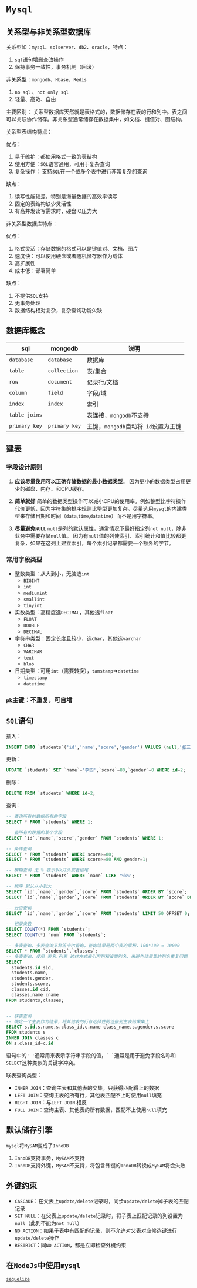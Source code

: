 # `Mysql`

## 关系型与非关系型数据库

关系型如：`mysql`、`sqlserver`、`db2`、`oracle`，特点：

1. `sql`语句增删查改操作
2. 保持事务一致性，事务机制（回滚）

非关系型：`mongodb`、`Hbase`、`Redis`

1. `no sql` 、`not only sql`
2. 轻量、高效、自由

主要区别：
关系型数据库天然就是表格式的，数据储存在表的行和列中。表之间可以关联协作储存。非关系型通常储存在数据集中，如文档、键值对、图结构。

关系型表结构特点：

优点：
1. 易于维护：都使用格式一致的表结构
2. 使用方便：`SQL`语言通用，可用于复杂查询
3. 复杂操作： 支持`SQL`在一个或多个表中进行非常复杂的查询

缺点：
1. 读写性能较差，特别是海量数据的高效率读写
2. 固定的表结构缺少灵活性
3. 有高并发读写需求时，硬盘IO压力大

非关系型数据库特点：

优点：
1. 格式灵活：存储数据的格式可以是键值对、文档、图片
2. 速度快：可以使用硬盘或者随机储存器作为载体
3. 高扩展性
4. 成本低：部署简单

缺点：
1. 不提供`SQL`支持
2. 无事务处理
3. 数据结构相对复杂，复杂查询功能欠缺


## 数据库概念

| sql           | mongodb       | 说明                                 |
| ------------- | ------------- | ------------------------------------ |
| `database`    | `database`    | 数据库                               |
| `table`       | `collection`  | 表/集合                              |
| `row`         | `document`    | 记录行/文档                          |
| `column`      | `field`       | 字段/域                              |
| `index`       | `index`       | 索引                                 |
| `table joins` |               | 表连接，`mongodb`不支持              |
| `primary key` | `primary key` | 主键，`mongodb`自动将`_id`设置为主键 |

## 建表

### 字段设计原则

  1. **应该尽量使用可以正确存储数据的最小数据类型**。
    因为更小的数据类型占用更少的磁盘、内存、和CPU缓存。

  2. **简单就好**
    简单的数据类型操作可以减小CPU的使用率。例如整型比字符操作代价更低，因为字符集的排序规则比整型更加复杂。尽量选用`mysql`的内建类型来存储日期和时间（`data`,`time`,`datatime`）而不是用字符串。

  3. **尽量避免`NULL`**
    `null`是列的默认属性，通常情况下最好指定列`not null`，除非业务中需要存储`null`值。
    因为有`null`值的列使索引、索引统计和值比较都更复杂，如果在这列上建立索引，每个索引记录都需要一个额外的字节。

### 常用字段类型

- 整数类型：从大到小，无脑选`int`
  - `BIGINT`
  - `int`
  - `mediumint`
  - `smallint`
  - `tinyint`
- 实数类型：高精度选`DECIMAL`，其他选`float`
  - `FLOAT`
  - `DOUBLE`
  - `DECIMAL`
- 字符串类型：固定长度且较小，选`char`，其他选`varchar`
  - `CHAR`
  - `VARCHAR`
  - `text`
  - `blob`
- 日期类型：可用`int`（需要转换），`tamstamp`=>`datetime`
  - `timestamp`
  - `datetime`

### `pk`主键：不重复，可自增


## `SQL`语句

插入：
```sql
INSERT INTO `students`('id','name','score','gender') VALUES (null,'张三',100,1);
```

更新：
```sql
UPDATE `students` SET `name`='李四',`score`=80,`gender`=0 WHERE id=2;
```

删除：
```sql
DELETE FROM `students` WHERE id=2;
```

查询：
```sql
-- 查询所有的数据所有的字段
SELECT * FROM `students` WHERE 1;

-- 查所有的数据的某个字段
SELECT `id`,`name`,`score`,`gender` FROM `students` WHERE 1;

-- 条件查询
SELECT * FROM `students` WHERE score>=80;
SELECT * FROM `students` WHERE score>=80 AND gender=1;

-- 模糊查询 无 % 表示以k开头或者结尾
SELECT * FROM `students` WHERE `name` LIKE '%k%';

-- 排序 默认从小到大
SELECT `id`,`name`,`gender`,`score` FROM `students` ORDER BY `score`;
SELECT `id`,`name`,`gender`,`score` FROM `students` ORDER BY `score` DESC;

-- 分页查询
SELECT `id`,`name`,`gender`,`score` FROM `students` LIMIT 50 OFFSET 0;

-- 记录条数
SELECT COUNT(*) FROM `students`;
SELECT COUNT(*) `num` FROM `students`;

-- 多表查询，多表查询又称笛卡尔查询，查询结果是两个表的乘积，100*100 = 10000
SELECT * FROM `students`,`classes`;
-- 多表查询，使用 表名.列表 这样方式来引用列和设置别名，来避免结果集的列名重复问题
SELECT
  students.id sid,
  students.name,
  students.gender,
  students.score,
  classes.id cid,
  classes.name cname
FROM students,classes;


-- 联表查询
-- 确定一个主表作为结果，将其他表的行有选择性的连接到主表结果集上
SELECT s.id,s.name,s.class_id,c.name class_name,s.gender,s.score
FROM students s
INNER JOIN classes c
ON s.class_id=c.id
```

语句中的`' '`通常用来表示字符串字段的值，`` ` ` ``通常是用于避免字段名称和`SELECT`这种类似的关键字冲突。

联表查询类型：
- `INNER JOIN`：查询主表和其他表的交集，只获得匹配得上的数据
- `LEFT JOIN`：查询主表的所有行，其他表匹配不上时使用`null`填充
- `RIGHT JOIN`：与`LEFT JOIN` 相反
- `FULL JOIN`：查询主表、其他表的所有数据，匹配不上使用`null`填充


## 默认储存引擎
`mysql`将`MySAM`变成了`InnoDB`

1. `InnoDB`支持事务，`MySAM`不支持
2. `InnoDB`支持外键，`MySAM`不支持，将包含外键的`InnoDB`转换成`MySAM`将会失败

## 外键约束

- `CASCADE`：在父表上`update/delete`记录时，同步`update/delete`掉子表的匹配记录
- `SET NULL`：在父表上`update/delete`记录时，将子表上匹配记录的列设置为`null`（此列不能为`not null`）
- `NO ACTION`：如果子表中有匹配的记录，则不允许对父表对应候选键进行`update/delete`操作
- `RESTRICT`：同`NO ACTION`，都是立即检查外键约束


## 在`NodeJs`中使用`mysql`

[`sequelize`](https://www.sequelize.com.cn/)

